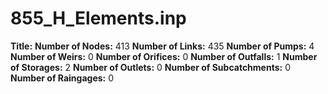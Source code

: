 # 855_H_Elements.inp
**Title:** 
**Number of Nodes:** 413
**Number of Links:** 435
**Number of Pumps:** 4
**Number of Weirs:** 0
**Number of Orifices:** 0
**Number of Outfalls:** 1
**Number of Storages:** 2
**Number of Outlets:** 0
**Number of Subcatchments:** 0
**Number of Raingages:** 0
